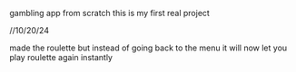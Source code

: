 gambling app from scratch this is my first real project

//10/20/24 

 made the roulette but instead of going back to the menu it will now let you play roulette again instantly
